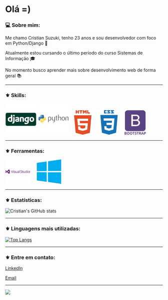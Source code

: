 
<!--
**cristiansuzuki/cristiansuzuki** is a ✨ _special_ ✨ repository because its `README.md` (this file) appears on your GitHub profile.

Here are some ideas to get you started:

- 🔭 I’m currently working on ...
- 🌱 I’m currently learning ...
- 👯 I’m looking to collaborate on ...
- 🤔 I’m looking for help with ...
- 💬 Ask me about ...
- 📫 How to reach me: ...
- 😄 Pronouns: ...
- ⚡ Fun fact: ...
-->

<h1> Olá =)</h1> 

<h3>💻 Sobre mim:</h3>

<p> Me chamo Cristian Suzuki, tenho 23 anos e sou desenvolvedor com foco em Python/Django 🐍 </p>
<p> Atualmente estou cursando o último período do curso Sistemas de Informação 🎓</p>
<p> No momento busco aprender mais sobre desenvolvimento web de forma geral 📚</p>

<hr></hr>

<h3>⚜ Skills: </h3>
<p>
<img height="100" width="100" src="https://github.com/devicons/devicon/blob/master/icons/django/django-original.svg" />
<img height="100" width="100" src="https://github.com/devicons/devicon/blob/master/icons/python/python-original-wordmark.svg" />
<img height="80" width="80" src="https://github.com/devicons/devicon/blob/master/icons/html5/html5-plain-wordmark.svg" />
<img height="80" width="80" src="https://github.com/devicons/devicon/blob/master/icons/css3/css3-plain-wordmark.svg" />
<img height="80" width="80" src="https://github.com/devicons/devicon/blob/master/icons/bootstrap/bootstrap-plain-wordmark.svg" />
</p>


<hr></hr>


<h3>⚜ Ferramentas: </h3>

<p>
  <img height="80" width="80" src="https://github.com/devicons/devicon/blob/master/icons/visualstudio/visualstudio-plain-wordmark.svg" />
  &nbsp;&nbsp;&nbsp;
  <img height="80" width="80" src="https://github.com/devicons/devicon/blob/master/icons/windows8/windows8-original.svg" />
  
</p>

<hr></hr>

<h3> ⚜ Estatísticas: </h3>

![Cristian's GitHub stats](https://github-readme-stats.vercel.app/api?username=cristiansuzuki&show_icons=true&count_private=true&theme=vision-friendly-dark)

<hr></hr>

<h3>⚜ Linguagens mais utilizadas: </h3>

[![Top Langs](https://github-readme-stats.vercel.app/api/top-langs/?username=cristiansuzuki&layout=compact&theme=vision-friendly-dark)](https://github.com/anuraghazra/github-readme-stats)

<hr></hr>

<h3>⚜ Entre em contato: </h3>

<a href="https://www.linkedin.com/in/cristian-suzuki/"></a> [LinkedIn](https://www.linkedin.com/in/cristian-suzuki/) 

<a href="mailto:cristiansuzuki5@hotmail.com"></a> [Email](mailto:cristiansuzuki5@hotmail.com) 

<hr></hr>

![](https://komarev.com/ghpvc/?username=cristiansuzuki&color=blue&style=flat)


